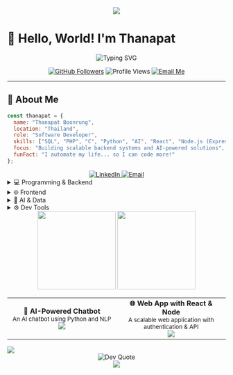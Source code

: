 <div align="center">
  <img src="https://capsule-render.vercel.app/api?type=waving&color=054e85&height=200&section=header&text=Thanapat%20Boonrung&fontSize=50&fontAlignY=35&animation=fadeIn&fontColor=ffffff" />
</div>

# 👋 Hello, World! I'm Thanapat

<div align="center">
  <img src="https://readme-typing-svg.herokuapp.com?font=Fira+Code&weight=500&size=30&pause=1000&color=054e85&center=true&vCenter=true&width=600&height=100&lines=Software+Developer;AI+Enthusiast;Backend+Specialist;Problem+Solver;Lifelong+Learner" alt="Typing SVG" />
</div>

<p align="center">
  <a href="https://github.com/thanapat-boonrung"><img src="https://img.shields.io/github/followers/thanapat-boonrung?label=Followers&style=social" alt="GitHub Followers" /></a>
  <img src="https://komarev.com/ghpvc/?username=thanapat-boonrung&color=054e85&style=flat-square&label=Profile+Views" alt="Profile Views" />
  <a href="mailto:thanapat.dev@hotmail.com"><img src="https://img.shields.io/badge/Email-Contact_Me-054e85?style=flat-square&logo=microsoftoutlook" alt="Email Me" /></a>
</p>

---

## 💫 About Me

```javascript
const thanapat = {
  name: "Thanapat Boonrung",
  location: "Thailand",
  role: "Software Developer",
  skills: ["SQL", "PHP", "C", "Python", "AI", "React", "Node.js (Express)"],
  focus: "Building scalable backend systems and AI-powered solutions",
  funFact: "I automate my life... so I can code more!"
};
```
<div align="center"> <a href="https://linkedin.com/in/thanapat-boonrung" target="_blank"> <img src="https://img.shields.io/badge/LinkedIn-054e85?style=for-the-badge&logo=linkedin&logoColor=white" alt="LinkedIn" /> </a> <a href="mailto:thanapat.dev@hotmail.com" target="_blank"> <img src="https://img.shields.io/badge/Email-thanapat.dev%40hotmail.com-054e85?style=for-the-badge&logo=microsoftoutlook&logoColor=white" alt="Email" /> </a> </div>


<details> <summary>💻 Programming & Backend</summary> <br> <p align="left"> <img src="https://img.shields.io/badge/SQL-054e85?style=for-the-badge&logo=postgresql&logoColor=white" alt="SQL" /> <img src="https://img.shields.io/badge/PHP-777BB4?style=for-the-badge&logo=php&logoColor=white" alt="PHP" /> <img src="https://img.shields.io/badge/C-054e85?style=for-the-badge&logo=c&logoColor=white" alt="C" /> <img src="https://img.shields.io/badge/Python-3776AB?style=for-the-badge&logo=python&logoColor=white" alt="Python" /> <img src="https://img.shields.io/badge/Node.js-339933?style=for-the-badge&logo=nodedotjs&logoColor=white" alt="Node.js" /> <img src="https://img.shields.io/badge/Express.js-404D59?style=for-the-badge" alt="Express.js" /> </p> </details> <details> <summary>🌐 Frontend</summary> <br> <p align="left"> <img src="https://img.shields.io/badge/React-61DAFB?style=for-the-badge&logo=react&logoColor=black" alt="React" /> <img src="https://img.shields.io/badge/HTML5-E34F26?style=for-the-badge&logo=html5&logoColor=white" alt="HTML5" /> <img src="https://img.shields.io/badge/CSS3-1572B6?style=for-the-badge&logo=css3&logoColor=white" alt="CSS3" /> </p> </details> <details> <summary>🧠 AI & Data</summary> <br> <p align="left"> <img src="https://img.shields.io/badge/TensorFlow-FF6F00?style=for-the-badge&logo=tensorflow&logoColor=white" alt="TensorFlow" /> <img src="https://img.shields.io/badge/Pandas-150458?style=for-the-badge&logo=pandas&logoColor=white" alt="Pandas" /> <img src="https://img.shields.io/badge/NumPy-013243?style=for-the-badge&logo=numpy&logoColor=white" alt="NumPy" /> </p> </details> <details> <summary>⚙️ Dev Tools</summary> <br> <p align="left"> <img src="https://img.shields.io/badge/Git-F05032?style=for-the-badge&logo=git&logoColor=white" alt="Git" /> <img src="https://img.shields.io/badge/VSCode-054e85?style=for-the-badge&logo=visualstudiocode&logoColor=white" alt="VSCode" /> <img src="https://img.shields.io/badge/Postman-FF6C37?style=for-the-badge&logo=postman&logoColor=white" alt="Postman" /> </p> </details>


<div align="center"> <img height="180em" src="https://github-readme-stats.vercel.app/api?username=thanapat-boonrung&show_icons=true&theme=dark&title_color=054e85&icon_color=054e85&text_color=ffffff&bg_color=00000000&hide_border=true" /> <img height="180em" src="https://github-readme-stats.vercel.app/api/top-langs/?username=thanapat-boonrung&layout=compact&theme=dark&title_color=054e85&text_color=ffffff&bg_color=00000000&hide_border=true" /> </div>



<table> <tr> <td align="center" width="50%"> <b>📝 AI-Powered Chatbot</b> <br /> <small>An AI chatbot using Python and NLP</small> <br /> <img src="https://progress-bar.dev/60?title=Progress&width=250&color=054e85" /> </td> <td align="center" width="50%"> <b>🌐 Web App with React & Node</b> <br /> <small>A scalable web application with authentication & API</small> <br /> <img src="https://progress-bar.dev/80?title=Progress&width=250&color=054e85" /> </td> </tr> </table


<div align="center"> <img src="https://github-profile-trophy.vercel.app/?username=thanapat-boonrung&theme=darkhub&title=Followers,Stars,Commit,Repositories&margin-w=10&margin-h=10" /> </div>

<div align="center"> <img src="https://quotes-github-readme.vercel.app/api?type=horizontal&theme=dark" alt="Dev Quote"/> </div>

<div align="center"> <img src="https://capsule-render.vercel.app/api?type=waving&color=054e85&height=100&section=footer" /> </div>
